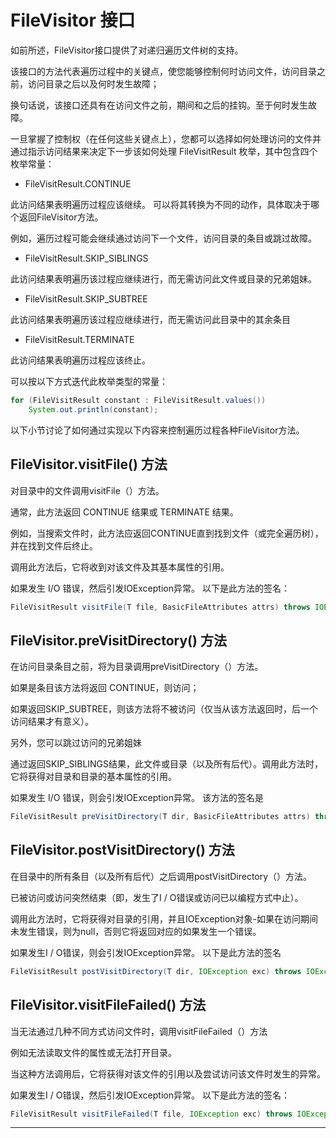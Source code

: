 # FileVisitor 接口

如前所述，FileVisitor接口提供了对递归遍历文件树的支持。 

该接口的方法代表遍历过程中的关键点，使您能够控制何时访问文件，访问目录之前，访问目录之后以及何时发生故障；

换句话说，该接口还具有在访问文件之前，期间和之后的挂钩。至于何时发生故障。 

一旦掌握了控制权（在任何这些关键点上），您都可以选择如何处理访问的文件并通过指示访问结果来决定下一步该如何处理
FileVisitResult 枚举，其中包含四个枚举常量：

-   FileVisitResult.CONTINUE

此访问结果表明遍历过程应该继续。 可以将其转换为不同的动作，具体取决于哪个返回FileVisitor方法。 

例如，遍历过程可能会继续通过访问下一个文件，访问目录的条目或跳过故障。

-   FileVisitResult.SKIP_SIBLINGS

此访问结果表明遍历该过程应继续进行，而无需访问此文件或目录的兄弟姐妹。

-   FileVisitResult.SKIP_SUBTREE

此访问结果表明遍历该过程应继续进行，而无需访问此目录中的其余条目

-   FileVisitResult.TERMINATE

此访问结果表明遍历过程应该终止。


可以按以下方式迭代此枚举类型的常量：

```Java
for (FileVisitResult constant : FileVisitResult.values())
    System.out.println(constant);
```

以下小节讨论了如何通过实现以下内容来控制遍历过程各种FileVisitor方法。

##  FileVisitor.visitFile() 方法

对目录中的文件调用visitFile（）方法。 

通常，此方法返回 CONTINUE 结果或 TERMINATE 结果。 

例如，当搜索文件时，此方法应返回CONTINUE直到找到文件（或完全遍历树），并在找到文件后终止。

调用此方法后，它将收到对该文件及其基本属性的引用。 

如果发生 I/O 错误，然后引发IOException异常。 以下是此方法的签名：

```Java
FileVisitResult visitFile(T file, BasicFileAttributes attrs) throws IOException
```

##  FileVisitor.preVisitDirectory() 方法

在访问目录条目之前，将为目录调用preVisitDirectory（）方法。 

如果是条目该方法将返回 CONTINUE，则访问；

如果返回SKIP_SUBTREE，则该方法将不被访问（仅当从该方法返回时，后一个访问结果才有意义）。 

另外，您可以跳过访问的兄弟姐妹

通过返回SKIP_SIBLINGS结果，此文件或目录（以及所有后代）。调用此方法时，它将获得对目录和目录的基本属性的引用。

如果发生 I/O 错误，则会引发IOException异常。 该方法的签名是

```Java
FileVisitResult preVisitDirectory(T dir, BasicFileAttributes attrs) throws IOException
```

##  FileVisitor.postVisitDirectory() 方法

在目录中的所有条目（以及所有后代）之后调用postVisitDirectory（）方法。

已被访问或访问突然结束（即，发生了I / O错误或访问已以编程方式中止）。 

调用此方法时，它将获得对目录的引用，并且IOException对象-如果在访问期间未发生错误，则为null，否则它将返回对应的如果发生一个错误。 

如果发生I / O错误，则会引发IOException异常。 以下是此方法的签名

```Java
FileVisitResult postVisitDirectory(T dir, IOException exc) throws IOException
```

##  FileVisitor.visitFileFailed() 方法

当无法通过几种不同方式访问文件时，调用visitFileFailed（）方法

例如无法读取文件的属性或无法打开目录。 

当这种方法调用后，它将获得对该文件的引用以及尝试访问该文件时发生的异常。 

如果发生I / O错误，然后引发IOException异常。 以下是此方法的签名：

```Java
FileVisitResult visitFileFailed(T file, IOException exc) throws IOException
```

----
